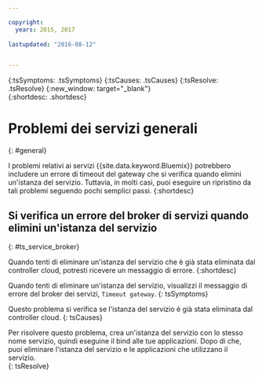 ```yaml
---

copyright:
  years: 2015, 2017
  
lastupdated: "2016-08-12"


---
```



{:tsSymptoms: .tsSymptoms}
{:tsCauses: .tsCauses}
{:tsResolve: .tsResolve}
{:new_window: target="_blank"}  
{:shortdesc: .shortdesc}


# Problemi dei servizi generali
{: #general}


I problemi relativi ai servizi {{site.data.keyword.Bluemix}}
potrebbero includere un errore di timeout del gateway che si verifica quando elimini
un'istanza del servizio. Tuttavia, in molti casi, puoi eseguire un ripristino da tali problemi seguendo pochi semplici passi.
{:shortdesc}

## Si verifica un errore del broker di servizi quando elimini un'istanza del servizio
{: #ts_service_broker}

Quando tenti di eliminare un'istanza del servizio che è già stata eliminata dal controller cloud,
potresti ricevere un messaggio di errore.
{:shortdesc}


Quando tenti di eliminare un'istanza del servizio, visualizzi
il messaggio di errore del broker dei servizi, `Timeout gateway`.
{: tsSymptoms}


Questo problema si verifica se
    l'istanza del servizio è già stata eliminata
dal controller cloud.
{: tsCauses}


Per
    risolvere questo problema, crea un'istanza del servizio con lo stesso
nome servizio, quindi eseguine il bind alle tue applicazioni. Dopo di che,
puoi eliminare l'istanza del servizio e le applicazioni che utilizzano
il servizio.   
{: tsResolve}
